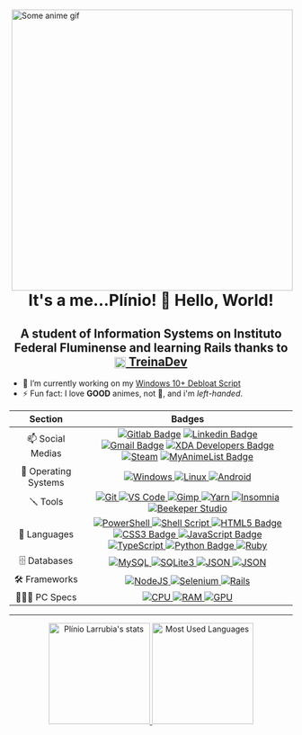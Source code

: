 <div>
  <a href="#blank">
      <img src="https://c.tenor.com/b5W6lI1Wq7YAAAAC/jujutsu-kaisen-jujutsu.gif" align="right" title="Some anime gif" width="500px" height="auto" alt="Some anime gif">
  </a>

  <h1 align="center">It's a me...Plínio! 👋 Hello, World!</h1>
  <h2 align="center">A student of Information Systems on Instituto Federal Fluminense and learning Rails thanks to <a href="https://treinadev.com.br/"><img src="https://treinadev.com.br/assets/favicon/favicon-a661a9ff4b3971bdf8624c6356c4eafcad2132334c14fb6fa8d1de80d1a592ab.ico" width="20px" style="vertical-align: middle;" /> TreinaDev</a></h2>

- 🔭 I’m currently working on my [Windows 10+ Debloat Script](https://github.com/LeDragoX/Win10SmartDebloat)
- ⚡ Fun fact: I love **GOOD** animes, not 💩, and i'm _left-handed_.
</div>

|       Section        |                                                                                                                                                                                                                                                                                                                                                                                                                                                    Badges                                                                                                                                                                                                                                                                                                                                                                                                                                                     |
| :------------------: | :-----------------------------------------------------------------------------------------------------------------------------------------------------------------------------------------------------------------------------------------------------------------------------------------------------------------------------------------------------------------------------------------------------------------------------------------------------------------------------------------------------------------------------------------------------------------------------------------------------------------------------------------------------------------------------------------------------------------------------------------------------------------------------------------------------------------------------------------------------------------------------------------------------------: |
|   📫 Social Medias   | [![Gitlab Badge](https://img.shields.io/badge/GitLab-330F63?style=flat&logo=gitlab&logoColor=white)](https://gitlab.com/LeDragoX) [![Linkedin Badge](https://img.shields.io/badge/-LinkedIn-blue?style=flat&logo=Linkedin&logoColor=white)](https://www.linkedin.com/in/plinio-larrubia) [![Gmail Badge](https://img.shields.io/badge/-Gmail-c14438?style=flat&logo=Gmail&logoColor=white)](mailto:plinio2xd@gmail.com) [![XDA Developers Badge](https://img.shields.io/badge/XDA-Developers-F59812?style=flat&logo=xda-developers&logoColor=white)](https://forum.xda-developers.com/m/ledragox.8006906/) [![Steam](https://img.shields.io/badge/Steam-000000?style=flat&logo=steam&logoColor=white)](https://steamcommunity.com/id/ledragox/) [![MyAnimeList Badge](https://img.shields.io/badge/Myanimelist-2E51A2?style=flat&logo=myanimelist&logoColor=white)](https://myanimelist.net/profile/LeDragoX) |
| 💾 Operating Systems |                                                                                                                                                                                                                                                                                                      [![Windows](https://img.shields.io/badge/Windows-0078D6?style=flat&logo=windows&logoColor=white) ![Linux](https://img.shields.io/badge/Linux-FFFFFF?style=flat&logo=linux&logoColor=black) ![Android](https://img.shields.io/badge/Android-3DDC84?style=flat&logo=android&logoColor=white)](#blank)                                                                                                                                                                                                                                                                                                      |
|       🪛 Tools        |                                                                                                                                       [![Git](https://img.shields.io/badge/Git-F05032?style=flat&logo=git&logoColor=white) ![VS Code](https://img.shields.io/badge/Visual_Studio_Code-0078D4?style=flat&logo=visual%20studio%20code&logoColor=white) ![Gimp](https://img.shields.io/badge/gimp-5C5543?style=flat&logo=gimp&logoColor=white) ![Yarn](https://img.shields.io/badge/Yarn-2C8EBB?style=flat&logo=yarn&logoColor=white) ![Insomnia](https://img.shields.io/badge/Insomnia-5849be?style=flat&logo=Insomnia&logoColor=white) ![Beekeper Studio](https://img.shields.io/badge/Beekeper_Studio-FAD83B?style=flat&logo=beekeeper-studio&logoColor=white)](#blank)                                                                                                                                       |
|     🚀 Languages     |                                   [![PowerShell](https://img.shields.io/badge/PowerShell-5391FE?style=flat&logo=PowerShell&logoColor=white) ![Shell Script](https://img.shields.io/badge/Shell_Script-121011?style=flat&logo=linux&logoColor=white) ![HTML5 Badge](https://img.shields.io/badge/HTML5-E34F26?style=flat&logo=html5&logoColor=white) ![CSS3 Badge](https://img.shields.io/badge/CSS3-1572B6?style=flat&logo=css3&logoColor=white) ![JavaScript Badge](https://img.shields.io/badge/JavaScript-F7DF1E?style=flat&logo=javascript&logoColor=black) ![TypeScript](https://img.shields.io/badge/TypeScript-007ACC?style=flat&logo=typescript&logoColor=white) ![Python Badge](https://img.shields.io/badge/Python-3776AB?style=flat&logo=python&logoColor=white) ![Ruby](https://img.shields.io/badge/Ruby-CC342D?style=flat&logo=ruby&logoColor=white)](#blank)                                   |
|     🗄️ Databases     |                                                                                                                                                                                                                                                                 [![MySQL](https://img.shields.io/badge/MySQL-00000F?style=flat&logo=mysql&logoColor=white) ![SQLite3](https://img.shields.io/badge/SQLite-07405E?style=flat&logo=sqlite&logoColor=white) ![JSON](https://img.shields.io/badge/json-5E5C5C?style=flat&logo=json&logoColor=white) ![JSON](https://img.shields.io/badge/CSV-1DF100?style=flat&logo=csv&logoColor=white)](#blank)                                                                                                                                                                                                                                                                 |
|    🛠️ Frameworks     |                                                                                                                                                                                                                                                                                      [![NodeJS](https://img.shields.io/badge/Node.js-339933?style=flat&logo=nodedotjs&logoColor=white) ![Selenium](https://img.shields.io/badge/Selenium-43B02A?style=flat&logo=Selenium&logoColor=white) ![Rails](<https://img.shields.io/badge/Rails_(Beginner)-%23CC0000.svg?style=flat&logo=ruby-on-rails&logoColor=white>)](#blank)                                                                                                                                                                                                                                                                                      |
|     👨🏻‍💻 PC Specs      |                                                                                                                                                                                                                                                                                [![CPU](<https://img.shields.io/badge/AMD-Ryzen_5_1600_(AE)_+_A320M_K-ED1C24?style=flat&logo=amd&logoColor=white>) ![RAM](https://img.shields.io/badge/Corsair-16GB_RAM_@3000Mhz-993399?style=flat&logo=corsair&logoColor=white) ![GPU](https://img.shields.io/badge/NVIDIA-GTX1060_6GB-76B900?style=flat&logo=nvidia&logoColor=white)](#blank)                                                                                                                                                                                                                                                                                |

<hr>

<div align="center">
  <a href="#blank">
    <img src="https://github-readme-stats.vercel.app/api?username=ledragox&hide_title&show_icons=true&theme=chartreuse-dark&include_all_commits=true&count_private=true" height="180px" title="Shrek is love 💚" alt="Plínio Larrubia's stats" />
    <img src="https://github-readme-stats.vercel.app/api/top-langs/?username=ledragox&layout=compact&theme=chartreuse-dark&langs_count=8&hide=jupyter%20notebook" height="180px" title="Shrek is life 🧬" alt="Most Used Languages" />
  </a>
</div>

<!--
**LeDragoX/LeDragoX** is a ✨ _special_ ✨ repository because its `README.md` (this file) appears on your GitHub profile.

Here are some ideas to get you started:

- 🔭 I’m currently working on ...
- 🌱 I’m currently learning ...
- 👯 I’m looking to collaborate on ...
- 🤔 I’m looking for help with ...
- 💬 Ask me about ...
- 📫 How to reach me: ...
- 😄 Pronouns: ...
- ⚡ Fun fact: ...
-->
